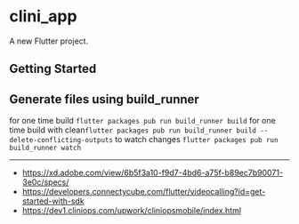 # clini_app

A new Flutter project.

## Getting Started

## Generate files using build_runner

for one time build `flutter packages pub run build_runner build`
for one time build with clean`flutter packages pub run build_runner build --delete-conflicting-outputs`
to watch changes `flutter packages pub run build_runner watch`

---

- https://xd.adobe.com/view/6b5f3a10-f9d7-4bd6-a75f-b89ec7b90071-3e0c/specs/
- https://developers.connectycube.com/flutter/videocalling?id=get-started-with-sdk
- https://dev1.cliniops.com/upwork/cliniopsmobile/index.html

